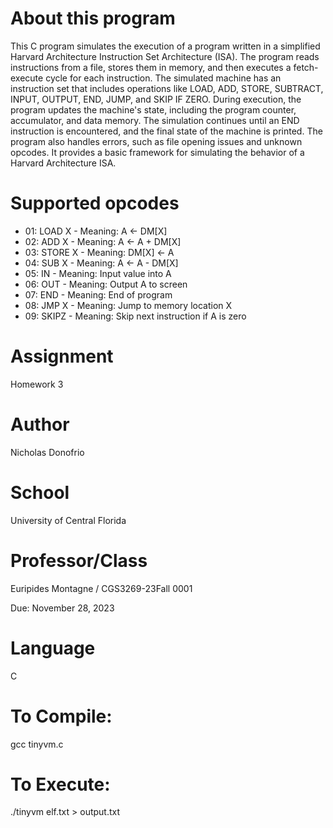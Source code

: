 # About this program
  
This C program simulates the execution of a program written in a simplified Harvard Architecture Instruction Set Architecture (ISA). The program reads instructions from a file, stores them in memory, and then executes a fetch-execute cycle for each instruction. The simulated machine has an instruction set that includes operations like LOAD, ADD, STORE, SUBTRACT, INPUT, OUTPUT, END, JUMP, and SKIP IF ZERO. During execution, the program updates the machine's state, including the program counter, accumulator, and data memory. The simulation continues until an END instruction is encountered, and the final state of the machine is printed. The program also handles errors, such as file opening issues and unknown opcodes. It provides a basic framework for simulating the behavior of a Harvard Architecture ISA.

# Supported opcodes
-   01: LOAD X - Meaning: A <- DM[X]
-   02: ADD X - Meaning: A <- A + DM[X]
-   03: STORE X - Meaning: DM[X] <- A
-   04: SUB X - Meaning: A <- A - DM[X]
-   05: IN - Meaning: Input value into A
-   06: OUT - Meaning: Output A to screen
-   07: END - Meaning: End of program
-   08: JMP X - Meaning: Jump to memory location X
-   09: SKIPZ - Meaning: Skip next instruction if A is zero

# Assignment
Homework 3

# Author
Nicholas Donofrio

# School
University of Central Florida

# Professor/Class
Euripides Montagne / CGS3269-23Fall 0001

Due: November 28, 2023

# Language
C

# To Compile:
gcc tinyvm.c

# To Execute:
./tinyvm elf.txt > output.txt

